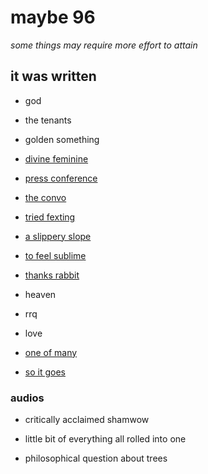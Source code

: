 # maybe 96

_some things may require more effort to attain_

## it was written

- god

- the tenants

- golden something

- [divine feminine](./the-divine-feminine.md)

- [press conference](./the-press-conference.md)

- [the convo](./faces.md)

- [tried fexting](./tried-fexting.md)

- [a slippery slope](./a-slippery-slope.md)

- [to feel sublime](./sublime.md)

- [thanks rabbit](./rabbit.md)

- heaven

- rrq

- love

- [one of many](./one-of-many.md)

- [so it goes](./so-it-goes.md)

### audios

- critically acclaimed shamwow

- little bit of everything all rolled into one

- philosophical question about trees
